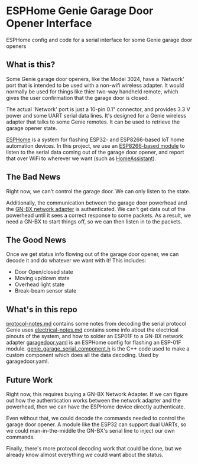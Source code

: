 # ESPHome Genie Garage Door Opener Interface
ESPHome config and code for a serial interface for some Genie garage door openers

## What is this?

Some Genie garage door openers, like the Model 3024, have a 'Network' port that is intended to be used with a non-wifi wireless adapter. It would normally be used for things like thier two-way handheld remote, which gives the user confirmation that the garage door is closed.

The actual 'Network' port is just a 10-pin 0.1" connector, and provides 3.3 V power and some UART serial data lines. It's designed for a Genie wireless adapter that talks to some Genie remotes. It can be used to retrieve the garage opener state.

[ESPHome](https://esphome.io/index.html) is a system for flashing ESP32- and ESP8266-based IoT home automation devices. In this project, we use an [ESP8266-based module](https://www.waveshare.com/ESP-01F.htm) to listen to the serial data coming out of the garage door opener, and report that over WiFi to wherever we want (such as [HomeAssistant](https://www.home-assistant.io/)).

## The Bad News

Right now, we can't control the garage door. We can only listen to the state.

Additionally, the communication between the garage door powerhead and the [GN-BX network adapter](https://us.amazon.com/Genie-Garage-Openers-Network-Adapter/dp/B005X0IPIG) is authenticated. We can't get data out of the powerhead until it sees a correct response to some packets. As a result, we need a GN-BX to start things off, so we can then listen in to the packets.

## The Good News

Once we get status info flowing out of the garage door opener, we can decode it and do whatever we want with it! This includes:
- Door Open/closed state
- Moving up/down state
- Overhead light state
- Break-beam sensor state

## What's in this repo

[protocol-notes.md](/protocol-notes.md) contains some notes from decoding the serial protocol Genie uses
[electrical-notes.md](/electrical-notes.md) contains some info about the electrical pinouts of the system, and how to solder an ESP01F to a GN-BX network adapter
[garagedoor.yaml](/garagedoor.yaml) is an ESPHome config for flashing an ESP-01F module.
[genie_garage_serial_component.h](/genie_garage_serial_component.h) is the C++ code used to make a custom component which does all the data decoding. Used by garagedoor.yaml.

## Future Work

Right now, this requires buying a GN-BX Network Adapter. If we can figure out how the authentication works between the network adapter and the powerhead, then we can have the ESPHome device directly authenticate.

Even without that, we could decode the commands needed to control the garage door opener. A module like the ESP32 can support dual UARTs, so we could man-in-the-middle the GN-BX's serial line to inject our own commands.

Finally, there's more protocol decoding work that could be done, but we already know almost everything we could want about the status.




